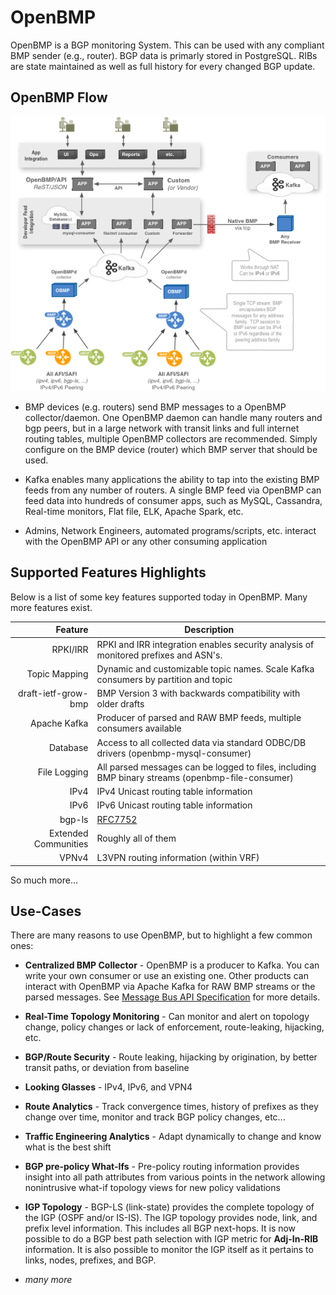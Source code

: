 # OpenBMP

OpenBMP is a BGP monitoring System.  This can be used with any compliant BMP sender (e.g., router). BGP
data is primarly stored in PostgreSQL. RIBs are state maintained as well as full history for every
changed BGP update. 

OpenBMP Flow
------------

![OpenBMP High Level Flow](images/openbmp-flow.png "OpenBMP High Level Flow")

* BMP devices (e.g. routers) send BMP messages to a OpenBMP collector/daemon.   One OpenBMP daemon can handle many
  routers and bgp peers, but in a large network with transit links and full internet routing tables, multiple OpenBMP
  collectors are recommended.   Simply configure on the BMP device (router) which BMP server that should be used.

* Kafka enables many applications the ability to tap into the existing BMP feeds from any number of routers.
  A single BMP feed via OpenBMP can feed data into hundreds of consumer apps, such as MySQL, Cassandra,
  Real-time monitors, Flat file, ELK, Apache Spark, etc.

* Admins, Network Engineers, automated programs/scripts, etc. interact with the OpenBMP API or
  any other consuming application

Supported Features Highlights
-----------------------------
Below is a list of some key features supported today in OpenBMP.  Many more features exist.

Feature | Description
-------: | -----------
RPKI/IRR | RPKI and IRR integration enables security analysis of monitored prefixes and ASN's.
Topic Mapping | Dynamic and customizable topic names. Scale Kafka consumers by partition and topic
draft-ietf-grow-bmp | BMP Version 3 with backwards compatibility with older drafts
Apache Kafka | Producer of parsed and RAW BMP feeds, multiple consumers available
Database | Access to all collected data via standard ODBC/DB drivers (openbmp-mysql-consumer)
File Logging | All parsed messages can be logged to files, including BMP binary streams (openbmp-file-consumer)
IPv4 | IPv4 Unicast routing table information
IPv6 | IPv6 Unicast routing table information
bgp-ls| [RFC7752](https://tools.ietf.org/html/rfc7752)
Extended Communities | Roughly all of them
VPNv4 | L3VPN routing information (within VRF)

So much more...


Use-Cases
---------
There are many reasons to use OpenBMP, but to highlight a few common ones:

* **Centralized BMP Collector** - OpenBMP is a producer to Kafka.  You can write your own consumer
  or use an existing one.  Other products can interact with OpenBMP via Apache Kafka for RAW
  BMP streams or the parsed messages.   See [Message Bus API Specification](api/MESSAGE_BUS_API.md) for more details.

* **Real-Time Topology Monitoring** - Can monitor and alert on topology change, policy changes or lack of enforcement, route-leaking, hijacking, etc.

* **BGP/Route Security** - Route leaking, hijacking by origination, by better transit paths, or deviation from baseline

* **Looking Glasses**  - IPv4, IPv6, and VPN4

* **Route Analytics** - Track convergence times, history of prefixes as they change over time, monitor and track BGP policy changes, etc...

* **Traffic Engineering Analytics**  - Adapt dynamically to change and know what is the best shift

* **BGP pre-policy What-Ifs** - Pre-policy routing information provides insight into all path attributes from various points in the network allowing nonintrusive what-if topology views for new policy validations

* **IGP Topology** - BGP-LS (link-state) provides the complete topology of the IGP (OSPF and/or IS-IS).  The IGP topology provides node, link, and prefix level information.  This includes all BGP next-hops.   It is now possible to do a BGP best path selection with IGP metric for **Adj-In-RIB** information.  It is also possible to monitor the IGP itself as it pertains to links, nodes, prefixes, and BGP.

* *many more*


